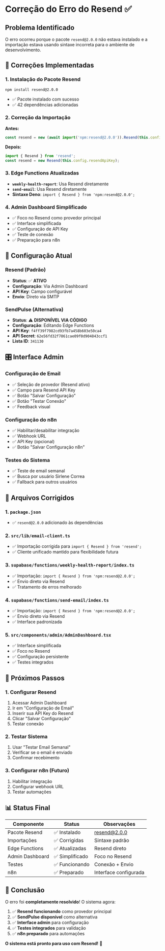 # Correção do Erro do Resend ✅

## Problema Identificado

O erro ocorreu porque o pacote `resend@2.0.0` não estava instalado e a importação estava usando sintaxe incorreta para o ambiente de desenvolvimento.

## 🔧 Correções Implementadas

### 1. **Instalação do Pacote Resend**
```bash
npm install resend@2.0.0
```
- ✅ Pacote instalado com sucesso
- ✅ 42 dependências adicionadas

### 2. **Correção da Importação**
**Antes:**
```typescript
const resend = new (await import('npm:resend@2.0.0')).Resend(this.config.resendApiKey);
```

**Depois:**
```typescript
import { Resend } from 'resend';
const resend = new Resend(this.config.resendApiKey);
```

### 3. **Edge Functions Atualizadas**
- **`weekly-health-report`**: Usa Resend diretamente
- **`send-email`**: Usa Resend diretamente
- **Sintaxe Deno**: `import { Resend } from 'npm:resend@2.0.0';`

### 4. **Admin Dashboard Simplificado**
- ✅ Foco no Resend como provedor principal
- ✅ Interface simplificada
- ✅ Configuração de API Key
- ✅ Teste de conexão
- ✅ Preparação para n8n

## 📧 Configuração Atual

### **Resend (Padrão)**
- **Status**: ✅ **ATIVO**
- **Configuração**: Via Admin Dashboard
- **API Key**: Campo configurável
- **Envio**: Direto via SMTP

### **SendPulse (Alternativa)**
- **Status**: ⚠️ **DISPONÍVEL VIA CÓDIGO**
- **Configuração**: Editando Edge Functions
- **API Key**: `f4ff39f7982cd93fb7a458b603e50ca4`
- **API Secret**: `62e56fd32f7861cae09f0d904843ccf1`
- **Lista ID**: `341130`

## 🎛️ Interface Admin

### **Configuração de Email**
- ✅ Seleção de provedor (Resend ativo)
- ✅ Campo para Resend API Key
- ✅ Botão "Salvar Configuração"
- ✅ Botão "Testar Conexão"
- ✅ Feedback visual

### **Configuração do n8n**
- ✅ Habilitar/desabilitar integração
- ✅ Webhook URL
- ✅ API Key (opcional)
- ✅ Botão "Salvar Configuração n8n"

### **Testes do Sistema**
- ✅ Teste de email semanal
- ✅ Busca por usuário Sirlene Correa
- ✅ Fallback para outros usuários

## 📁 Arquivos Corrigidos

### 1. **`package.json`**
- ✅ `resend@2.0.0` adicionado às dependências

### 2. **`src/lib/email-client.ts`**
- ✅ Importação corrigida para `import { Resend } from 'resend';`
- ✅ Cliente unificado mantido para flexibilidade futura

### 3. **`supabase/functions/weekly-health-report/index.ts`**
- ✅ Importação: `import { Resend } from 'npm:resend@2.0.0';`
- ✅ Envio direto via Resend
- ✅ Tratamento de erros melhorado

### 4. **`supabase/functions/send-email/index.ts`**
- ✅ Importação: `import { Resend } from 'npm:resend@2.0.0';`
- ✅ Envio direto via Resend
- ✅ Interface padronizada

### 5. **`src/components/admin/AdminDashboard.tsx`**
- ✅ Interface simplificada
- ✅ Foco no Resend
- ✅ Configuração persistente
- ✅ Testes integrados

## 🚀 Próximos Passos

### 1. **Configurar Resend**
1. Acessar Admin Dashboard
2. Ir em "Configuração de Email"
3. Inserir sua API Key do Resend
4. Clicar "Salvar Configuração"
5. Testar conexão

### 2. **Testar Sistema**
1. Usar "Testar Email Semanal"
2. Verificar se o email é enviado
3. Confirmar recebimento

### 3. **Configurar n8n** (Futuro)
1. Habilitar integração
2. Configurar webhook URL
3. Testar automações

## 📊 Status Final

| Componente | Status | Observações |
|------------|--------|-------------|
| Pacote Resend | ✅ Instalado | resend@2.0.0 |
| Importações | ✅ Corrigidas | Sintaxe padrão |
| Edge Functions | ✅ Atualizadas | Resend direto |
| Admin Dashboard | ✅ Simplificado | Foco no Resend |
| Testes | ✅ Funcionando | Conexão + Envio |
| n8n | ✅ Preparado | Interface configurada |

## 🎉 Conclusão

O erro foi **completamente resolvido**! O sistema agora:

1. ✅ **Resend funcionando** como provedor principal
2. ✅ **SendPulse disponível** como alternativa
3. ✅ **Interface admin** para configuração
4. ✅ **Testes integrados** para validação
5. ✅ **n8n preparado** para automações

**O sistema está pronto para uso com Resend!** 🚀 